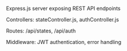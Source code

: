 Express.js server exposing REST API endpoints

Controllers: stateController.js, authController.js

Routes: /api/states, /api/auth

Middleware: JWT authentication, error handling
